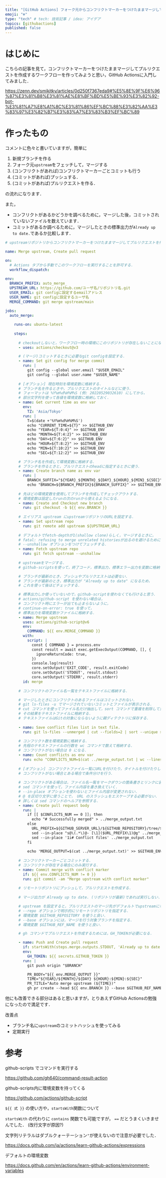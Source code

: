 ```yaml
---
title: "[GitHub Actions] フォーク元からコンフリクトマーカーをつけたままマージしてプルリクエストを作成する"
emoji: "❄️"
type: "tech" # tech: 技術記事 / idea: アイデア
topics: [githubactions]
published: false
---
```


# はじめに

こちらの記事を見て，コンフリクトマーカーをつけたままマージしてプルリクエストを作成するワークフローを作ってみようと思い，GitHub Actionsに入門してみました．

https://zenn.dev/smikitky/articles/0d250f7367eda9#%E5%8E%9F%E6%96%87%E3%81%B8%E3%81%AE%E8%BF%BD%E5%BE%93%E3%82%92-bot-%E3%81%A7%E8%A1%8C%E3%81%86%EF%BC%88%E3%82%AA%E3%83%97%E3%82%B7%E3%83%A7%E3%83%B3%EF%BC%89

# 作ったもの

コメントに色々と書いていますが，簡単に
1. 新規ブランチを作る
2. フォーク元`upstream`をフェッチして，マージする
3. (コンフリクトがあれば)コンフリクトマーカーごとコミットも行う
4. (コミットがあれば)プッシュする．
5. (コミットがあれば)プルリクエストを作る．

の流れになります．

また，
* コンフリクトがあるかどうかを調べるために，マージした後，コミットされていないファイルを数えています．
* コミットがあるか調べるために，マージしたときの標準出力が`Already up to date.`であるか比較します．

```yml:.github/workflows/merge.yml
# upstreamリポジトリからコンフリクトマーカーをつけたままマージしてプルリクエストを作成

name: Merge upstream, Create pull request

on:
  # Actions タブから手動でこのワークフローを実行することを許可する．
  workflow_dispatch:
  
env:
  BRANCH_PREFIX: auto_merge_
  UPSTREAM_URL: https://github.com/ユーザ名/リポジトリ名.git
  USER_EMAIL: git configに設定するemailアドレス
  USER_NAME: git configに設定するユーザ名
  MERGE_COMMAND: git merge upstream/main
  
jobs:
  auto_merge:

    runs-on: ubuntu-latest
    
    steps:
    
      # checkoutしないと，ワークフロー時の環境にこのリポジトリが存在しないことになる．
      - uses: actions/checkout@v3

      # (マージ)コミットするときに必要なgit configを設定する．
      - name: Set git config for merge commit
        run: |
          git config --global user.email "$USER_EMAIL"
          git config --global user.name "$USER_NAME"
      
      # [オプション] 現在時刻を環境変数に格納する．
      # ブランチ名を作るときや，プルリクエストのタイトルなどに使う．
      # フォーマットは %Y%m%d%H%M%S (例: 20220529032610) にしてから，
      # 部分文字列を使って各値を環境変数に格納しておく．
      - name: Get current time as env var
        env:
          TZ: 'Asia/Tokyo'
        run: |
          T=$(date +'%Y%m%d%H%M%S')
          echo "CURRENT_TIME=${T}" >> $GITHUB_ENV
          echo "YEAR=${T:0:4}" >> $GITHUB_ENV
          echo "MONTH=${T:4:2}" >> $GITHUB_ENV
          echo "DAY=${T:6:2}" >> $GITHUB_ENV
          echo "HOUR=${T:8:2}" >> $GITHUB_ENV
          echo "MIN=${T:10:2}" >> $GITHUB_ENV
          echo "SEC=${T:12:2}" >> $GITHUB_ENV

      # ブランチ名を作成して環境変数に格納する．
      # ブランチを作るときと，プルリクエストのheadに指定するときに使う．
      - name: Create branch name as env var
        run: |
          BRANCH_SUFFIX="${YEAR}_${MONTH}_${DAY}_${HOUR}_${MIN}_${SEC}"
          echo "BRANCH=${BRANCH_PREFIX}${BRANCH_SUFFIX}" >> $GITHUB_ENV
          
      # 先ほどの環境変数を使用してブランチを作成してチェックアウトする．
      # 環境変数は設定したrunの次のrunから使えるようになる．
      - name: Create and Checkout new branch
        run: git checkout -b ${{ env.BRANCH }}
       
      # エイリアス upstream にupstreamリポジトリのURLを設定する．
      - name: Set upstream repo
        run: git remote add upstream ${UPSTREAM_URL}
          
      # デフォルトでfetch-depthが1(shallow clone)らしく，マージするときに，
      # fatal: refusing to merge unrelated historiesが出るのを避けるために
      # --unshallow オプションをつけてフェッチする．      
      - name: Fetch upstream repo
        run: git fetch upstream --unshallow
      
      # upstreamをマージする．
      # github-scriptsを使って，終了コード，標準出力，標準エラー出力を変数に格納する．

      # ブランチが最新のとき，プッシュやプルリクエストは必要ない．
      # ブランチが最新のとき，標準出力が "Already up to date" になるため，
      # これを使って後ほどチェックする．

      # 標準出力しか使っていないので，github-scriptを使わなくても行けると思う．
      # actions/github-script を使わない場合は，
      # コンフリクト時にエラーが出ても止まらないように，
      # continue-on-error: true を使って，
      # 標準出力を環境変数かファイルに格納する．
      - name: Merge upstream
        uses: actions/github-script@v6
        env:
          COMMAND: ${{ env.MERGE_COMMAND }}
        with:
          script: |
            const { COMMAND } = process.env
            const result = await exec.getExecOutput(COMMAND, [], {
              ignoreReturnCode: true,
            })
            console.log(result)
            core.setOutput('EXIT_CODE', result.exitCode)
            core.setOutput('STDOUT', result.stdout)
            core.setOutput('STDERR', result.stderr)
        id: merge
      
      # コンフリクトのファイル名一覧をテキストファイルに格納する．

      # マージしたときにコンフリクトのあるファイルはコミットされない．
      # git ls-files -u でマージされていないコミットとファイルが表示される．
      # cut コマンドを使ってファイル名だけ抽出して，sort コマンドで重複を削除して並び替える．
      # その結果をテキストファイルに格納する．
      # テキストファイルはGitの対象にならないように親ディテクトリに保存する．
      
      - name: Save conflict files list in text file.
        run: git ls-files --unmerged | cut --fields=2 | sort --unique > ../merge_output.txt
          
      # コンフリクト数を環境変数に格納する．
      # 先程のテキストファイルの行数を wc コマンドで数えて格納する．
      # コンフリクトがない場合は 0 になる．
      - name: Count conflicts as env var
        run: echo "CONFLICTS_NUM=$(cat ../merge_output.txt | wc --lines)" >> $GITHUB_ENV
          
      # [オプション] コンフリクトファイル一覧にURLを付けたり，タイトルを付けたりして，プルリクエストの本文を作る．
      # コンフリクトがない場合とある場合で条件分けを行う．
      
      # コンフリクトがある場合は，ファイル名一覧をマークダウンの箇条書きとリンクに装飾する．
      # sed コマンドを使って，ファイル内容を書き換えていく．
      # --in-place オプションを使わないとファイル内容が変更されない．
      # @ を区切り文字に使うことで， URL のスラッシュをエスケープする必要がない．
      # 詳しくは sed コマンドのヘルプを参照する．
      - name: Create pull request body
        run: |
          if [[ $CONFLICTS_NUM == 0 ]]; then
            echo "# Successfully merged" > ../merge_output.txt
          else
            URL_PREFIX=${GITHUB_SERVER_URL}/${GITHUB_REPOSITORY}/tree/${BRANCH}/
            sed --in-place "s@\(.*\)@- [\1]($URL_PREFIX\1)@g" ../merge_output.txt
            sed --in-place '1i# Conflict files' ../merge_output.txt            
          fi
          
          echo 'MERGE_OUTPUT=$(cat ../merge_output.txt)' >> $GITHUB_ENV
      
      # コンフリクトマーカーごとコミットする．
      # コンフリクトが存在する場合にのみ実行する．
      - name: Commit merge with conflict marker
        if: ${{ env.CONFLICTS_NUM != 0 }}
        run: git commit -am "Merge upstream with conflict marker"
      
      # リモートリポジトリにプッシュして，プルリクエストを作成する．
      
      # マージ出力が Already up to date. (リポジトリが最新)であれば実行しない．

      # upstream を設定すると，プルリクエストのマージ先がデフォルトでupstreamになるため，
      # --repo オプションで明示的にリモートリポジトリを指定する．
      # 環境変数 $GITHUB_REPOSITORY を使うと良い．
      # --base オプションには，マージを行う対象ブランチを指定する．
      # 環境変数 $GITHUB_REF_NAME を使うと良い．

      # gh コマンドでプルリクエストを作成するためには，GH_TOKENが必要になる．

      - name: Push and Create pull request
        if: startsWith(steps.merge.outputs.STDOUT, 'Already up to date.') == false
        env:
          GH_TOKEN: ${{ secrets.GITHUB_TOKEN }}
        run: |          
          git push origin "$BRANCH"

          PR_BODY="${{ env.MERGE_OUTPUT }}"
          TIME="${YEAR}/${MONTH}/${DAY} ${HOUR}:${MIN}:${SEC}"
          PR_TITLE="Auto merge upstream (${TIME})"
          gh pr create --head ${{ env.BRANCH }} --base $GITHUB_REF_NAME --repo "$GITHUB_REPOSITORY" --title "${PR_TITLE}" --body "${PR_BODY}"
```

他にも改善できる部分はあると思いますが，とりあえずGitHub Actionsの勉強になったので満足です．

改善点
* ブランチ名に`upstream`のコミットハッシュを使ってみる
* 定期実行

# 参考

github-scripts でコマンドを実行する

https://github.com/gh640/command-result-action

github-scripts内に環境変数を持ってくる

https://github.com/actions/github-script

`${{ 式 }}` の使い方や，`startsWith`関数について

`startsWith` の代わりに `contains` 関数でも可能ですが， `==` だとうまくいきませんでした．
(改行文字が原因?)

文字列リテラルはダブルクォーテーション`"`が使えないので注意が必要でした．

https://docs.github.com/ja/actions/learn-github-actions/expressions

デフォルトの環境変数

https://docs.github.com/en/actions/learn-github-actions/environment-variables
